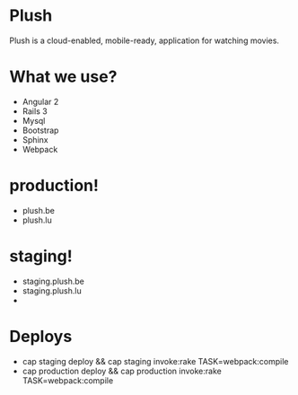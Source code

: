 # Plush

Plush is a cloud-enabled, mobile-ready, application for watching movies.

# What we use?

  - Angular 2
  - Rails 3
  - Mysql
  - Bootstrap
  - Sphinx
  - Webpack

# production!

  - plush.be
  - plush.lu

# staging!

  - staging.plush.be
  - staging.plush.lu
  - 
  
# Deploys

  - cap staging deploy && cap staging invoke:rake TASK=webpack:compile
  - cap production deploy && cap production invoke:rake TASK=webpack:compile
